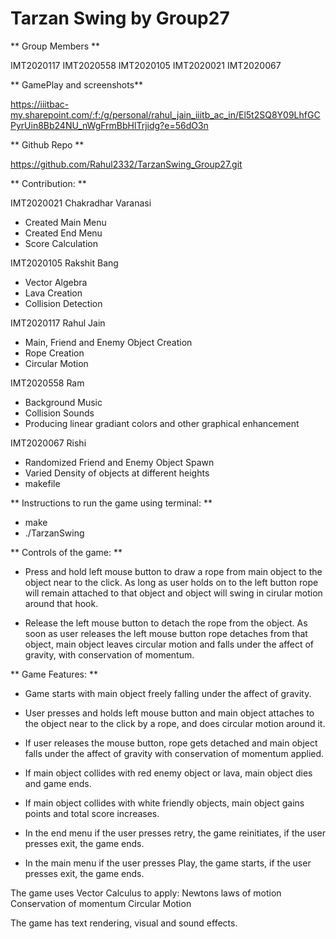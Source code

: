 # Tarzan Swing by Group27

** Group Members **

IMT2020117
IMT2020558
IMT2020105
IMT2020021
IMT2020067

** GamePlay and screenshots**

https://iiitbac-my.sharepoint.com/:f:/g/personal/rahul_jain_iiitb_ac_in/El5t2SQ8Y09LhfGCPyrUin8Bb24NU_nWgFrmBbHlTrjidg?e=56dO3n


** Github Repo **

https://github.com/Rahul2332/TarzanSwing_Group27.git



** Contribution: **

IMT2020021 Chakradhar Varanasi
- Created Main Menu
- Created End Menu
- Score Calculation

IMT2020105 Rakshit Bang
- Vector Algebra
- Lava Creation
- Collision Detection

IMT2020117 Rahul Jain
- Main, Friend and Enemy Object Creation
- Rope Creation
- Circular Motion

IMT2020558 Ram
- Background Music
- Collision Sounds
- Producing linear gradiant colors and other graphical enhancement  

IMT2020067 Rishi 
- Randomized Friend and Enemy Object Spawn
- Varied Density of objects at different heights
- makefile



** Instructions to run the game using terminal: **

- make
- ./TarzanSwing


** Controls of the game: **

- Press and hold left mouse button to draw a rope from main object to the object near to the click.
As long as user holds on to the left button rope will remain attached to that object and object will swing in cirular motion around that hook.

- Release the left mouse button to detach the rope from the object.
As soon as user releases the left mouse button rope detaches from that object, main object leaves circular motion and falls under the affect of gravity,
with conservation of momentum.



** Game Features: **

- Game starts with main object freely falling under the affect of gravity.
- User presses and holds left mouse button and main object attaches to the object near to the click by a rope, and does circular motion around it.
- If user releases the mouse button, rope gets detached and main object falls under the affect of gravity with conservation of momentum applied.

- If main object collides with red enemy object or lava, main object dies and game ends.
- If main object collides with white friendly objects, main object gains points and total score increases.

- In the end menu if the user presses retry, the game reinitiates, if the user presses exit, the game ends.
- In the main menu if the user presses Play, the game starts, if the user presses exit, the game ends.


The game uses Vector Calculus to apply:
 Newtons laws of motion
 Conservation of momentum
 Circular Motion

The game has text rendering, visual and sound effects.
